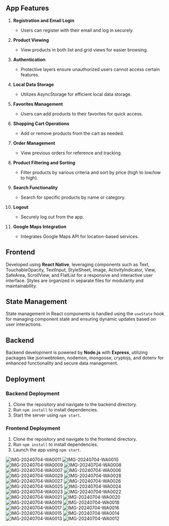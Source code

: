 

## App Features

1. **Registration and Email Login**
   - Users can register with their email and log in securely.

2. **Product Viewing**
   - View products in both list and grid views for easier browsing.

3. **Authentication**
   - Protective layers ensure unauthorized users cannot access certain features.

4. **Local Data Storage**
   - Utilizes AsyncStorage for efficient local data storage.

5. **Favorites Management**
   - Users can add products to their favorites for quick access.

6. **Shopping Cart Operations**
   - Add or remove products from the cart as needed.

7. **Order Management**
   - View previous orders for reference and tracking.

8. **Product Filtering and Sorting**
   - Filter products by various criteria and sort by price (high to low/low to high).

9. **Search Functionality**
   - Search for specific products by name or category.

10. **Logout**
    - Securely log out from the app.

11. **Google Maps Integration**
    - Integrates Google Maps API for location-based services.

## Frontend

Developed using **React Native**, leveraging components such as Text, TouchableOpacity, TextInput, StyleSheet, Image, ActivityIndicator, View, SafeArea, ScrollView, and FlatList for a responsive and interactive user interface. Styles are organized in separate files for modularity and maintainability.

## State Management

State management in React components is handled using the `useState` hook for managing component state and ensuring dynamic updates based on user interactions.

## Backend

Backend development is powered by **Node.js** with **Express**, utilizing packages like jsonwebtoken, nodemon, mongoose, cryptojs, and dotenv for enhanced functionality and secure data management.

## Deployment

### Backend Deployment

1. Clone the repository and navigate to the backend directory.
2. Run `npm install` to install dependencies.
3. Start the server using `npm start`.

### Frontend Deployment

1. Clone the repository and navigate to the frontend directory.
2. Run `npm install` to install dependencies.
3. Launch the app using `npm start`.




![IMG-20240704-WA0011](https://github.com/Bishal011/furniture-app/assets/105370000/2ebb3a81-2c91-4122-8d8d-6f63bcd2d290)
![IMG-20240704-WA0010](https://github.com/Bishal011/furniture-app/assets/105370000/9851db9b-d33b-4869-990f-75d454769e23)
![IMG-20240704-WA0009](https://github.com/Bishal011/furniture-app/assets/105370000/1383d881-e9e0-4f60-ac80-ecd74f3df4a0)
![IMG-20240704-WA0008](https://github.com/Bishal011/furniture-app/assets/105370000/6875be8e-386d-40fc-a66f-e7fe63b7d14b)
![IMG-20240704-WA0007](https://github.com/Bishal011/furniture-app/assets/105370000/fc3297d8-a289-43be-bff7-67588690ce0f)
![IMG-20240704-WA0006](https://github.com/Bishal011/furniture-app/assets/105370000/48aaa8a1-7a75-4734-8be3-7d6273f1d3f0)
![IMG-20240704-WA0029](https://github.com/Bishal011/furniture-app/assets/105370000/b88d83b4-6ece-41fe-87d6-a5cace9e2bc8)
![IMG-20240704-WA0028](https://github.com/Bishal011/furniture-app/assets/105370000/8e9f542d-44bc-4ef8-8712-78a51b073a29)
![IMG-20240704-WA0027](https://github.com/Bishal011/furniture-app/assets/105370000/e35bca1a-8eba-4394-a3ca-4edf80614723)
![IMG-20240704-WA0026](https://github.com/Bishal011/furniture-app/assets/105370000/c11dca9d-9942-4186-8a97-8c350c79e71d)
![IMG-20240704-WA0025](https://github.com/Bishal011/furniture-app/assets/105370000/d305361e-5df5-48ea-8f17-6b0ec9f8eef7)
![IMG-20240704-WA0024](https://github.com/Bishal011/furniture-app/assets/105370000/50882724-0353-4e10-b05b-60ac27b17c4c)
![IMG-20240704-WA0023](https://github.com/Bishal011/furniture-app/assets/105370000/ae5dec80-73ab-4466-90d4-c49762045b88)
![IMG-20240704-WA0022](https://github.com/Bishal011/furniture-app/assets/105370000/7f6d0c1c-26ba-4ca9-803e-99b9f2827c4b)
![IMG-20240704-WA0021](https://github.com/Bishal011/furniture-app/assets/105370000/49f2149d-449d-4e96-bce2-584e2c014ccd)
![IMG-20240704-WA0020](https://github.com/Bishal011/furniture-app/assets/105370000/4079a009-29e0-40ce-b301-38e9e813dae5)
![IMG-20240704-WA0019](https://github.com/Bishal011/furniture-app/assets/105370000/33a09b49-4eed-4aa6-b2b0-f1bb461d1ff9)
![IMG-20240704-WA0018](https://github.com/Bishal011/furniture-app/assets/105370000/4161550a-7197-4d47-9f3f-9329293dffe5)
![IMG-20240704-WA0017](https://github.com/Bishal011/furniture-app/assets/105370000/ae55abe7-00bd-4d1e-b95b-b0ea6a81696f)
![IMG-20240704-WA0016](https://github.com/Bishal011/furniture-app/assets/105370000/f43eb126-466c-47f4-abc9-c612b52bf021)
![IMG-20240704-WA0015](https://github.com/Bishal011/furniture-app/assets/105370000/2eb11552-0141-4f1d-bb1b-ab8f1a53a5f4)
![IMG-20240704-WA0014](https://github.com/Bishal011/furniture-app/assets/105370000/e8cda165-1a7f-41f7-ba62-6fe353c84306)
![IMG-20240704-WA0013](https://github.com/Bishal011/furniture-app/assets/105370000/ebed75fa-eed0-4751-85d2-caeeb82d5beb)
![IMG-20240704-WA0012](https://github.com/Bishal011/furniture-app/assets/105370000/2622dbd3-140f-4751-8040-e5f7def1d555)
